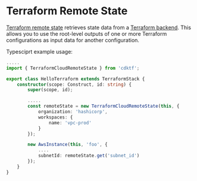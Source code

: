 # Terraform Remote State

[Terraform remote state](https://www.terraform.io/docs/providers/terraform/d/remote_state.html) retrieves state data from a [Terraform backend](https://www.terraform.io/docs/backends/index.html). This allows you to use the root-level outputs of one or more Terraform configurations as input data for another configuration.

Typesciprt example usage:
```typescript
.....
import { TerraformCloudRemoteState } from 'cdktf';

export class HelloTerraform extends TerraformStack {
    constructor(scope: Construct, id: string) {
        super(scope, id);

        .....
        const remoteState = new TerraformCloudRemoteState(this, {
            organization: 'hashicorp',
            workspaces: {
                name: 'vpc-prod'
            }
        });

        new AwsInstance(this, 'foo', {
            ....
            subnetId: remoteState.get('subnet_id')
        });
    }
}
```
